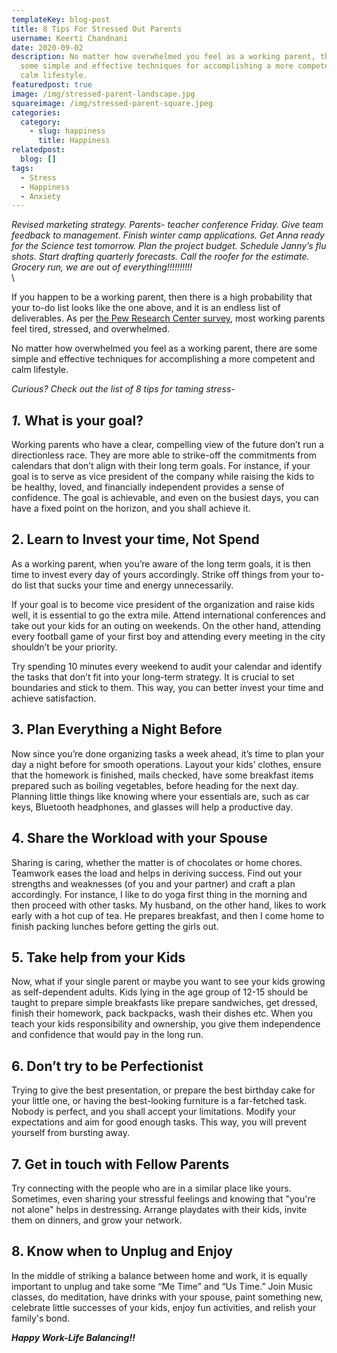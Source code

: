 ```yaml
---
templateKey: blog-post
title: 8 Tips For Stressed Out Parents
username: Keerti Chandnani
date: 2020-09-02
description: No matter how overwhelmed you feel as a working parent, there are
  some simple and effective techniques for accomplishing a more competent and
  calm lifestyle.
featuredpost: true
image: /img/stressed-parent-landscape.jpg
squareimage: /img/stressed-parent-square.jpeg
categories:
  category:
    - slug: happiness
      title: Happiness
relatedpost:
  blog: []
tags:
  - Stress
  - Happiness
  - Anxiety
---
```

<!--StartFragment-->

*Revised marketing strategy. Parents- teacher conference Friday. Give team feedback to management. Finish winter camp applications. Get Anna ready for the Science test tomorrow. Plan the project budget. Schedule Janny’s flu shots. Start drafting quarterly forecasts. Call the roofer for the estimate. Grocery run, we are out of everything!!!!!!!!!!*\
\
<!--StartFragment-->

If you happen to be a working parent, then there is a high probability that your to-do list looks like the one above, and it is an endless list of deliverables. As per [the Pew Research Center survey](https://www.pewsocialtrends.org/2015/11/04/raising-kids-and-running-a-household-how-working-parents-share-the-load/), most working parents feel tired, stressed, and overwhelmed.

No matter how overwhelmed you feel as a working parent, there are some simple and effective techniques for accomplishing a more competent and calm lifestyle.

*Curious? Check out the list of 8 tips for taming stress-*

## *1.* What is your goal?

Working parents who have a clear, compelling view of the future don’t run a directionless race. They are more able to strike-off the commitments from calendars that don’t align with their long term goals. For instance, if your goal is to serve as vice president of the company while raising the kids to be healthy, loved, and financially independent provides a sense of confidence. The goal is achievable, and even on the busiest days, you can have a fixed point on the horizon, and you shall achieve it.

## 2. Learn to Invest your time, Not Spend

As a working parent, when you’re aware of the long term goals, it is then time to invest every day of yours accordingly. Strike off things from your to-do list that sucks your time and energy unnecessarily.

If your goal is to become vice president of the organization and raise kids well, it is essential to go the extra mile. Attend international conferences and take out your kids for an outing on weekends. On the other hand, attending every football game of your first boy and attending every meeting in the city shouldn’t be your priority.

Try spending 10 minutes every weekend to audit your calendar and identify the tasks that don’t fit into your long-term strategy. It is crucial to set boundaries and stick to them. This way, you can better invest your time and achieve satisfaction.

## 3. Plan Everything a Night Before

Now since you’re done organizing tasks a week ahead, it’s time to plan your day a night before for smooth operations. Layout your kids’ clothes, ensure that the homework is finished, mails checked, have some breakfast items prepared such as boiling vegetables, before heading for the next day. Planning little things like knowing where your essentials are, such as car keys, Bluetooth headphones, and glasses will help a productive day.

## 4. Share the Workload with your Spouse

Sharing is caring, whether the matter is of chocolates or home chores. Teamwork eases the load and helps in deriving success. Find out your strengths and weaknesses (of you and your partner) and craft a plan accordingly. For instance, I like to do yoga first thing in the morning and then proceed with other tasks. My husband, on the other hand, likes to work early with a hot cup of tea. He prepares breakfast, and then I come home to finish packing lunches before getting the girls out.

## 5. Take help from your Kids

Now, what if your single parent or maybe you want to see your kids growing as self-dependent adults. Kids lying in the age group of 12-15 should be taught to prepare simple breakfasts like prepare sandwiches, get dressed, finish their homework, pack backpacks, wash their dishes etc. When you teach your kids responsibility and ownership, you give them independence and confidence that would pay in the long run.

## 6. Don’t try to be Perfectionist

Trying to give the best presentation, or prepare the best birthday cake for your little one, or having the best-looking furniture is a far-fetched task. Nobody is perfect, and you shall accept your limitations. Modify your expectations and aim for good enough tasks. This way, you will prevent yourself from bursting away.

## 7. Get in touch with Fellow Parents

Try connecting with the people who are in a similar place like yours. Sometimes, even sharing your stressful feelings and knowing that "you're not alone" helps in destressing. Arrange playdates with their kids, invite them on dinners, and grow your network.

## 8. Know when to Unplug and Enjoy

In the middle of striking a balance between home and work, it is equally important to unplug and take some “Me Time” and “Us Time.” Join Music classes, do meditation, have drinks with your spouse, paint something new, celebrate little successes of your kids, enjoy fun activities, and relish your family's bond.

***Happy Work-Life Balancing!!***



<!--EndFragment-->



<!--EndFragment-->
